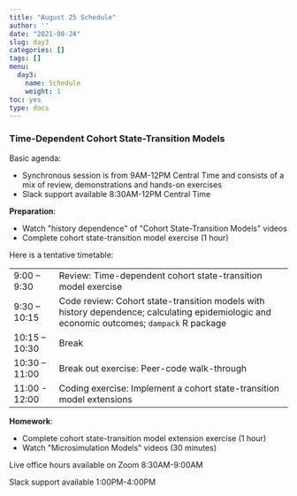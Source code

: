 ```yaml
---
title: "August 25 Schedule"
author: ''
date: "2021-08-24"
slug: day3
categories: []
tags: []
menu:
  day3:
    name: Schedule
    weight: 1
toc: yes
type: docs
---
```


### Time-Dependent Cohort State-Transition Models

Basic agenda:

- Synchronous session is from 9AM-12PM Central Time and consists of a mix of review, demonstrations and hands-on exercises
- Slack support available 8:30AM-12PM Central Time

**Preparation**:

- Watch "history dependence" of "Cohort State-Transition Models" videos
- Complete cohort state-transition model exercise (1 hour)

Here is a tentative timetable:

|                            |            |
|--------------------------------------------|:------------------|
| 9:00 – 9:30  | Review: Time-dependent cohort state-transition model exercise |
| 9:30 – 10:15 | Code review: Cohort state-transition models with history dependence; calculating epidemiologic and economic outcomes; `dampack` R package |
| 10:15 – 10:30 | Break |
| 10:30 – 11:00 | Break out exercise: Peer-code walk-through  |
| 11:00 - 12:00 | Coding exercise: Implement a cohort state-transition model extensions |

**Homework**:

- Complete cohort state-transition model extension exercise (1 hour)
- Watch "Microsimulation Models" videos (30 minutes)

Live office hours available on Zoom 8:30AM-9:00AM

Slack support available 1:00PM-4:00PM



 
